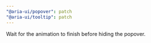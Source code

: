 ```yaml
---
"@aria-ui/popover": patch
"@aria-ui/tooltip": patch
---
```


Wait for the animation to finish before hiding the popover.
